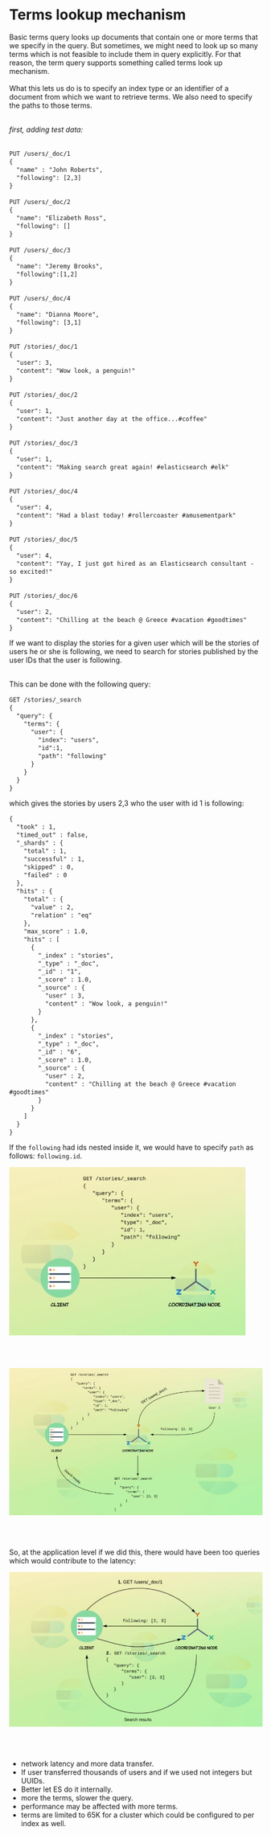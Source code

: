 # Terms lookup mechanism

Basic terms query looks up documents that contain one or more terms that we specify in the query. But sometimes, we might need to look up so many terms which is not feasible to include them in query explicitly. For that reason, the term query supports something called terms look up mechanism.<br><br>
What this lets us do is to specify an index type or an identifier of a document from which we want to retrieve terms. We also need to specify the paths to those terms.
<br><br>

*first, adding test data:*<br><br>

```
PUT /users/_doc/1
{
  "name" : "John Roberts",
  "following": [2,3]
}

PUT /users/_doc/2
{
  "name": "Elizabeth Ross",
  "following": []
}

PUT /users/_doc/3
{
  "name": "Jeremy Brooks",
  "following":[1,2]
}

PUT /users/_doc/4
{
  "name": "Dianna Moore",
  "following": [3,1]
}

PUT /stories/_doc/1
{
  "user": 3,
  "content": "Wow look, a penguin!"
}

PUT /stories/_doc/2
{
  "user": 1,
  "content": "Just another day at the office...#coffee"
}

PUT /stories/_doc/3
{
  "user": 1,
  "content": "Making search great again! #elasticsearch #elk"
}

PUT /stories/_doc/4
{
  "user": 4,
  "content": "Had a blast today! #rollercoaster #amusementpark"
}

PUT /stories/_doc/5
{
  "user": 4,
  "content": "Yay, I just got hired as an Elasticsearch consultant - so excited!"
}

PUT /stories/_doc/6
{
  "user": 2,
  "content": "Chilling at the beach @ Greece #vacation #goodtimes"
}
```

If we want to display the stories for a given user which will be the stories of users he or she is following, we need to search for stories published by the user IDs that the user is following.<br><br>

This can be done with the following query:
```
GET /stories/_search
{
  "query": {
    "terms": {
      "user": {
        "index": "users",
        "id":1,
        "path": "following"
      }
    }
  }
}
```
which gives the stories by users 2,3 who the user with id 1 is following:
```
{
  "took" : 1,
  "timed_out" : false,
  "_shards" : {
    "total" : 1,
    "successful" : 1,
    "skipped" : 0,
    "failed" : 0
  },
  "hits" : {
    "total" : {
      "value" : 2,
      "relation" : "eq"
    },
    "max_score" : 1.0,
    "hits" : [
      {
        "_index" : "stories",
        "_type" : "_doc",
        "_id" : "1",
        "_score" : 1.0,
        "_source" : {
          "user" : 3,
          "content" : "Wow look, a penguin!"
        }
      },
      {
        "_index" : "stories",
        "_type" : "_doc",
        "_id" : "6",
        "_score" : 1.0,
        "_source" : {
          "user" : 2,
          "content" : "Chilling at the beach @ Greece #vacation #goodtimes"
        }
      }
    ]
  }
}
```
If the `following` had ids nested inside it, we would have to specify `path` as follows:
`following.id`.

![terms_look_up][terms_look_up]

<br><br>

![terms_look_up_bts][terms_look_up_bts]

<br><br>

So, at the application level if we did this, there would have been too queries which would contribute to the latency:

![latency][latency]

<br><br>

- network latency and more data transfer.
- If user transferred thousands of users and if we used not integers but UUIDs.
- Better let ES do it internally.
- more the terms, slower the query.
- performance may be affected with more terms.
- terms are limited to 65K for a cluster which could be configured to per index as well.


[terms_look_up]: <https://github.com/penguinmishra/images_repo/blob/master/Elasticsearch/terms_look_up_mechanism.JPG>
[terms_look_up_bts]: <https://github.com/penguinmishra/images_repo/blob/master/Elasticsearch/terms_look_up_bts.JPG>
[latency]: <https://github.com/penguinmishra/images_repo/blob/master/Elasticsearch/latency_two_queries_terms_look_up.JPG>